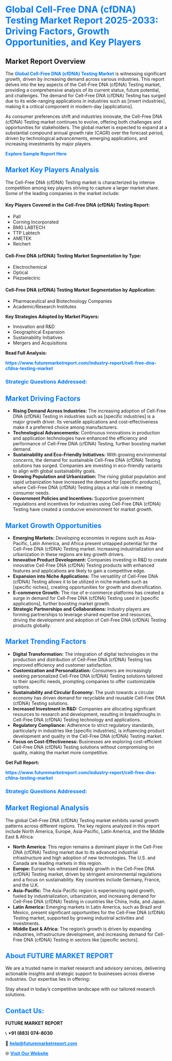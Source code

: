 <h1 style="color: #007BFF;">Global Cell-Free DNA (cfDNA) Testing Market Report 2025-2033: Driving Factors, Growth Opportunities, and Key Players</h1>

<section id="overview">
<h2>Market Report Overview</h2>
<p>The <a href="https://www.futuremarketreport.com/industry-report/cell-free-dna-cfdna-testing-market" style="color: #007BFF; text-decoration: none;"><strong>Global Cell-Free DNA (cfDNA) Testing Market</strong></a> is witnessing significant growth, driven by increasing demand across various industries. This report delves into the key aspects of the Cell-Free DNA (cfDNA) Testing market, providing a comprehensive analysis of its current status, future potential, and challenges. The demand for Cell-Free DNA (cfDNA) Testing has surged due to its wide-ranging applications in industries such as [insert industries], making it a critical component in modern-day [applications].</p>
<p>As consumer preferences shift and industries innovate, the Cell-Free DNA (cfDNA) Testing market continues to evolve, offering both challenges and opportunities for stakeholders. The global market is expected to expand at a substantial compound annual growth rate (CAGR) over the forecast period, driven by technological advancements, emerging applications, and increasing investments by major players.</p>
</section>

<section id="overview">
<p><a href="https://www.futuremarketreport.com/request-sample/reportId=34132" style="color: #007BFF; text-decoration: none;"><strong>Explore Sample Report Here</strong></a></p>
</section>

<section id="key-players">
<h2 style="color: #007BFF;">Market Key Players Analysis</h2>
<p>The Cell-Free DNA (cfDNA) Testing market is characterized by intense competition among key players striving to capture a larger market share. Some of the leading companies in the market include:</p>
<h4>Key Players Covered in the Cell-Free DNA (cfDNA) Testing Report:</h4>
<ul><li>Pall</li><li>Corning Incorporated</li><li>BMG LABTECH</li><li>TTP Labtech</li><li>AMETEK</li><li>Reichert</li></ul>
<h4>Cell-Free DNA (cfDNA) Testing Market Segmentation by Type:</h4>
<ul><li>Electrochemical</li><li>Optical</li><li>Piezoelectric</li></ul>

<h4>Cell-Free DNA (cfDNA) Testing Market Segmentation by Application:</h4>
<ul><li>Pharmaceutical and Biotechnology Companies</li><li>Academic/Research Institutes</li></ul>
<p><strong>Key Strategies Adopted by Market Players:</strong></p>
<ul>
<li>Innovation and R&D</li>
<li>Geographical Expansion</li>
<li>Sustainability Initiatives</li>
<li>Mergers and Acquisitions</li>
</ul>
</section>

<section>
<p><strong>Read Full Analysis: </strong></p><a href="https://www.futuremarketreport.com/industry-report/cell-free-dna-cfdna-testing-market" style="color: #007BFF; text-decoration: none;"><strong>https://www.futuremarketreport.com/industry-report/cell-free-dna-cfdna-testing-market</strong></a>
<h3 style="color: #007BFF;">Strategic Questions Addressed:</h3>
</section>

<section id="driving-factors">
<h2 style="color: #007BFF;">Market Driving Factors</h2>
<ul>
<li><strong>Rising Demand Across Industries:</strong> The increasing adoption of Cell-Free DNA (cfDNA) Testing in industries such as [specific industries] is a major growth driver. Its versatile applications and cost-effectiveness make it a preferred choice among manufacturers.</li>
<li><strong>Technological Advancements:</strong> Continuous innovations in production and application technologies have enhanced the efficiency and performance of Cell-Free DNA (cfDNA) Testing, further boosting market demand.</li>
<li><strong>Sustainability and Eco-Friendly Initiatives:</strong> With growing environmental concerns, the demand for sustainable Cell-Free DNA (cfDNA) Testing solutions has surged. Companies are investing in eco-friendly variants to align with global sustainability goals.</li>
<li><strong>Growing Population and Urbanization:</strong> The rising global population and rapid urbanization have increased the demand for [specific products], where Cell-Free DNA (cfDNA) Testing plays a vital role in meeting consumer needs.</li>
<li><strong>Government Policies and Incentives:</strong> Supportive government regulations and incentives for industries using Cell-Free DNA (cfDNA) Testing have created a conducive environment for market growth.</li>
</ul>
</section>

<section id="growth-opportunities">
<h2 style="color: #007BFF;">Market Growth Opportunities</h2>
<ul>
<li><strong>Emerging Markets:</strong> Developing economies in regions such as Asia-Pacific, Latin America, and Africa present untapped potential for the Cell-Free DNA (cfDNA) Testing market. Increasing industrialization and urbanization in these regions are key growth drivers.</li>
<li><strong>Innovative Product Development:</strong> Companies investing in R&D to create innovative Cell-Free DNA (cfDNA) Testing products with enhanced features and applications are likely to gain a competitive edge.</li>
<li><strong>Expansion into Niche Applications:</strong> The versatility of Cell-Free DNA (cfDNA) Testing allows it to be utilized in niche markets such as [specific niches], creating opportunities for growth and diversification.</li>
<li><strong>E-commerce Growth:</strong> The rise of e-commerce platforms has created a surge in demand for Cell-Free DNA (cfDNA) Testing used in [specific applications], further boosting market growth.</li>
<li><strong>Strategic Partnerships and Collaborations:</strong> Industry players are forming partnerships to leverage shared expertise and resources, driving the development and adoption of Cell-Free DNA (cfDNA) Testing products globally.</li>
</ul>
</section>

<section id="trending-factors">
<h2 style="color: #007BFF;">Market Trending Factors</h2>
<ul>
<li><strong>Digital Transformation:</strong> The integration of digital technologies in the production and distribution of Cell-Free DNA (cfDNA) Testing has improved efficiency and customer satisfaction.</li>
<li><strong>Customization and Personalization:</strong> Consumers are increasingly seeking personalized Cell-Free DNA (cfDNA) Testing solutions tailored to their specific needs, prompting companies to offer customizable options.</li>
<li><strong>Sustainability and Circular Economy:</strong> The push towards a circular economy has driven demand for recyclable and reusable Cell-Free DNA (cfDNA) Testing solutions.</li>
<li><strong>Increased Investment in R&D:</strong> Companies are allocating significant resources to research and development, resulting in breakthroughs in Cell-Free DNA (cfDNA) Testing technology and applications.</li>
<li><strong>Regulatory Compliance:</strong> Adherence to strict regulatory standards, particularly in industries like [specific industries], is influencing product development and quality in the Cell-Free DNA (cfDNA) Testing market.</li>
<li><strong>Focus on Cost-Effectiveness:</strong> Businesses are exploring cost-efficient Cell-Free DNA (cfDNA) Testing solutions without compromising on quality, making the market more competitive.</li>
</ul>
</section>

<section>
<p><strong>Get Full Report: </strong></p><a href="https://www.futuremarketreport.com/industry-report/cell-free-dna-cfdna-testing-market" style="color: #007BFF; text-decoration: none;"><strong>https://www.futuremarketreport.com/industry-report/cell-free-dna-cfdna-testing-market</strong></a>
<h3 style="color: #007BFF;">Strategic Questions Addressed:</h3>
</section>


<section id="regional-analysis">
<h2 style="color: #007BFF;">Market Regional Analysis</h2>
<p>The global Cell-Free DNA (cfDNA) Testing market exhibits varied growth patterns across different regions. The key regions analyzed in this report include North America, Europe, Asia-Pacific, Latin America, and the Middle East & Africa:</p>
<ul>
<li><strong>North America:</strong> This region remains a dominant player in the Cell-Free DNA (cfDNA) Testing market due to its advanced industrial infrastructure and high adoption of new technologies. The U.S. and Canada are leading markets in this region.</li>
<li><strong>Europe:</strong> Europe has witnessed steady growth in the Cell-Free DNA (cfDNA) Testing market, driven by stringent environmental regulations and a focus on sustainability. Key countries include Germany, France, and the U.K.</li>
<li><strong>Asia-Pacific:</strong> The Asia-Pacific region is experiencing rapid growth, fueled by industrialization, urbanization, and increasing demand for Cell-Free DNA (cfDNA) Testing in countries like China, India, and Japan.</li>
<li><strong>Latin America:</strong> Emerging markets in Latin America, such as Brazil and Mexico, present significant opportunities for the Cell-Free DNA (cfDNA) Testing market, supported by growing industrial activities and investments.</li>
<li><strong>Middle East & Africa:</strong> The region’s growth is driven by expanding industries, infrastructure development, and increasing demand for Cell-Free DNA (cfDNA) Testing in sectors like [specific sectors].</li>
</ul>
</section>

<footer>
<h2 style="color: #007BFF;">About FUTURE MARKET REPORT</h2>
<p>We are a trusted name in market research and advisory services, delivering actionable insights and strategic support to businesses across diverse industries. Our expertise lies in offering:</p>

<p>Stay ahead in today’s competitive landscape with our tailored research solutions.</p>

<h2 style="color: #007BFF;">Contact Us:</h2>
<p><strong>FUTURE MARKET REPORT</strong></p>
<p>📞 <strong>+91 (883) 074-8030</strong></p>
<p>📧 <strong><a href="mailto:help@futuremarketreport.com" style="color: #007BFF;">help@futuremarketreport.com</a></strong></p>
<p>🌐 <strong><a href="https://www.futuremarketreport.com/" style="color: #007BFF;">Visit Our Website</a></strong></p>
</footer>
